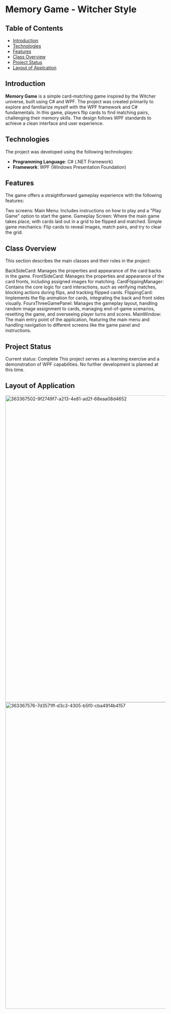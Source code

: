 # Memory Game - Witcher Style

## Table of Contents
- [Introduction](#introduction)
- [Technologies](#technologies)
- [Features](#features)
- [Class Overview](#class-overview)
- [Project Status](#project-status)
- [Layout of Applcation](#Layout-of_Application)

## Introduction
**Memory Game** is a simple card-matching game inspired by the Witcher universe, built using C# and WPF. The project was created primarily to explore and familiarize myself with the WPF framework and C# fundamentals. In this game, players flip cards to find matching pairs, challenging their memory skills. The design follows WPF standards to achieve a clean interface and user experience.

## Technologies
The project was developed using the following technologies:
- **Programming Language**: C# (.NET Framework)
- **Framework**: WPF (Windows Presentation Foundation)



## Features
The game offers a straightforward gameplay experience with the following features:

Two screens:
Main Menu: Includes instructions on how to play and a "Play Game" option to start the game.
Gameplay Screen: Where the main game takes place, with cards laid out in a grid to be flipped and matched.
Simple game mechanics: Flip cards to reveal images, match pairs, and try to clear the grid.

## Class Overview
This section describes the main classes and their roles in the project:

BackSideCard: Manages the properties and appearance of the card backs in the game.
FrontSideCard: Manages the properties and appearance of the card fronts, including assigned images for matching.
CardFlippingManager: Contains the core logic for card interactions, such as verifying matches, blocking actions during flips, and tracking flipped cards.
FlippingCard: Implements the flip animation for cards, integrating the back and front sides visually.
FourxThreeGamePanel: Manages the gameplay layout, handling random image assignment to cards, managing end-of-game scenarios, resetting the game, and overseeing player turns and scores.
MainWindow: The main entry point of the application, featuring the main menu and handling navigation to different screens like the game panel and instructions.


## Project Status
Current status: Complete
This project serves as a learning exercise and a demonstration of WPF capabilities. No further development is planned at this time.

## Layout of Application

<img width="960" alt="363367502-9f2749f7-a213-4e81-ad2f-68eaa08d4652" src="https://github.com/user-attachments/assets/6e8e76d4-613e-40b3-acd2-60c5608b53c6">

<img width="959" alt="363367576-7d3571ff-d3c3-4305-b5f0-cba4914b4157" src="https://github.com/user-attachments/assets/6be73378-89d7-40c6-805a-7b416d03d545">
